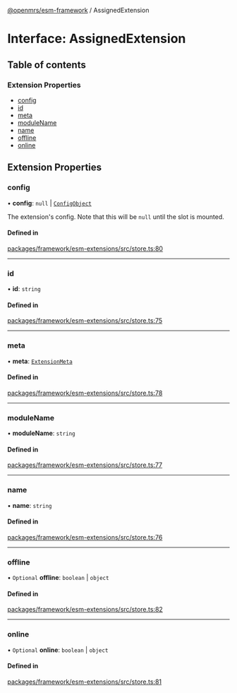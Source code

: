 [@openmrs/esm-framework](../API.md) / AssignedExtension

# Interface: AssignedExtension

## Table of contents

### Extension Properties

- [config](AssignedExtension.md#config)
- [id](AssignedExtension.md#id)
- [meta](AssignedExtension.md#meta)
- [moduleName](AssignedExtension.md#modulename)
- [name](AssignedExtension.md#name)
- [offline](AssignedExtension.md#offline)
- [online](AssignedExtension.md#online)

## Extension Properties

### config

• **config**: ``null`` \| [`ConfigObject`](ConfigObject.md)

The extension's config. Note that this will be `null` until the slot is mounted.

#### Defined in

[packages/framework/esm-extensions/src/store.ts:80](https://github.com/openmrs/openmrs-esm-core/blob/main/packages/framework/esm-extensions/src/store.ts#L80)

___

### id

• **id**: `string`

#### Defined in

[packages/framework/esm-extensions/src/store.ts:75](https://github.com/openmrs/openmrs-esm-core/blob/main/packages/framework/esm-extensions/src/store.ts#L75)

___

### meta

• **meta**: [`ExtensionMeta`](ExtensionMeta.md)

#### Defined in

[packages/framework/esm-extensions/src/store.ts:78](https://github.com/openmrs/openmrs-esm-core/blob/main/packages/framework/esm-extensions/src/store.ts#L78)

___

### moduleName

• **moduleName**: `string`

#### Defined in

[packages/framework/esm-extensions/src/store.ts:77](https://github.com/openmrs/openmrs-esm-core/blob/main/packages/framework/esm-extensions/src/store.ts#L77)

___

### name

• **name**: `string`

#### Defined in

[packages/framework/esm-extensions/src/store.ts:76](https://github.com/openmrs/openmrs-esm-core/blob/main/packages/framework/esm-extensions/src/store.ts#L76)

___

### offline

• `Optional` **offline**: `boolean` \| `object`

#### Defined in

[packages/framework/esm-extensions/src/store.ts:82](https://github.com/openmrs/openmrs-esm-core/blob/main/packages/framework/esm-extensions/src/store.ts#L82)

___

### online

• `Optional` **online**: `boolean` \| `object`

#### Defined in

[packages/framework/esm-extensions/src/store.ts:81](https://github.com/openmrs/openmrs-esm-core/blob/main/packages/framework/esm-extensions/src/store.ts#L81)
